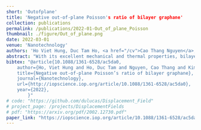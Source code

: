 ```yaml
---
short: 'Outofplane'
title: 'Negative out-of-plane Poisson's ratio of bilayer graphane'
collection: publications
permalink: /publications/2022-01-Out_of_plane_Poisson
thumbnail: ./figure/Out_of_plane.png
date: 2022-03-01
venue: 'Nanotechnology'
authors: 'Ho Viet Hung, Duc Tam Ho, <a href="/cv">Cao Thang Nguyen</a>, Sung Youb Kim'
abstract: "With its excellent mechanical and thermal properties, bilayer graphane is a promising material for realizing future nanoelectromechanical systems. In this study, we focus on the auxetic behavior of bilayer graphane under external loading along various directions through atomistic simulations. We numerically and theoretically reveal the mechanism of the auxeticity in terms of intrinsic interactions between carbon atoms by constructing bilayer graphane. Given that the origin of the auxeticity is intrinsic rather than extrinsic, the work provides a novel technique to control the dimensions of nanoscale bilayer graphane by simply changing the external conditions without the requirement of complex structural design of the material."
bibtex: "@article{10.1088/1361-6528/ac5da0,
	author={Ho, Viet Hung and Ho, Duc Tam and Nguyen, Cao Thang and Kim, Sung Youb},
	title={Negative out-of-plane Poisson’s ratio of bilayer graphane},
	journal={Nanotechnology},
	url={http://iopscience.iop.org/article/10.1088/1361-6528/ac5da0},
	year={2022},
        }"
# code: "https://github.com/dulucas/Displacement_Field"
# project_page: /projects/DisplacementFields
# pdf: "https://arxiv.org/pdf/2002.12730.pdf"
paper_link: "https://iopscience.iop.org/article/10.1088/1361-6528/ac5da0"
---
```


